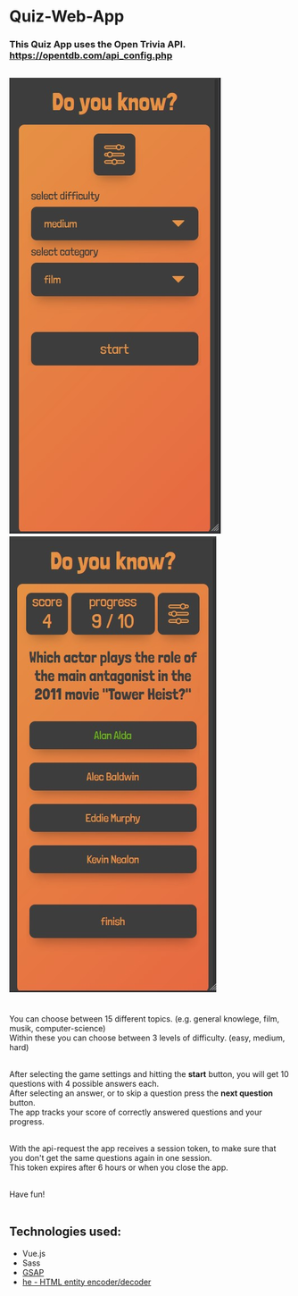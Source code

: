 # Quiz-Web-App

### This Quiz App uses the Open Trivia API.<br> https://opentdb.com/api_config.php
![img](https://github.com/oliversteidel/quiz-app/blob/main/quiz-app/src/assets/img/quiz-1.jpg)
![img2](https://github.com/oliversteidel/quiz-app/blob/main/quiz-app/src/assets/img/quiz-2.jpg)
---
<br>
You can choose between 15 different topics. (e.g. general knowlege, film, musik, computer-science) <br>
Within these you can choose between 3 levels of difficulty. (easy, medium, hard)<br><br>

After selecting the game settings and hitting the <strong>start</strong> button, you will get 10 questions with 4 possible answers each.<br>
After selecting an answer, or to skip a question press the <strong>next question</strong> button.<br>
The app tracks your score of correctly answered questions and your progress.<br><br>

With the api-request the app receives a session token, to make sure that you don't get the same questions again in one session.<br>
This token expires after 6 hours or when you close the app.<br><br>

Have fun!<br><br>

## Technologies used:
* Vue.js
* Sass
* [GSAP](https://greensock.com/gsap/)
* [he - HTML entity encoder/decoder](https://www.npmjs.com/package/he)





